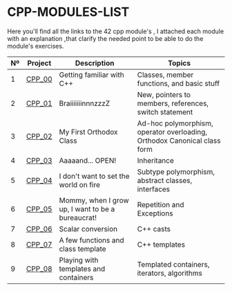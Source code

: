 # CPP-MODULES-LIST
Here you'll find all the links to the 42 cpp module's , I attached each module with an explanation ,that clarify the needed point to be able to do the module's exercises.

| Nº | Project | Description                               | Topics                                          |
|----|---------|-------------------------------------------|-------------------------------------------------|
| 1  | [CPP_00](link-to-CPP_00-repo) | Getting familiar with C++                 | Classes, member functions, and basic stuff      |
| 2  | [CPP_01](link-to-CPP_01-repo) | BraiiiiiiinnnzzzZ                         | New, pointers to members, references, switch statement |
| 3  | [CPP_02](link-to-CPP_02-repo) | My First Orthodox Class                    | Ad-hoc polymorphism, operator overloading, Orthodox Canonical class form |
| 4  | [CPP_03](link-to-CPP_03-repo) | Aaaaand... OPEN!                           | Inheritance                                    |
| 5  | [CPP_04](link-to-CPP_04-repo) | I don't want to set the world on fire      | Subtype polymorphism, abstract classes, interfaces |
| 6  | [CPP_05](https://github.com/Othmane-Farissi/CPP-05) | Mommy, when I grow up, I want to be a bureaucrat! | Repetition and Exceptions               |
| 7  | [CPP_06](https://github.com/Othmane-Farissi/CPP-06) | Scalar conversion                          | C++ casts                                      |
| 8  | [CPP_07](https://github.com/Othmane-Farissi/CPP-07) | A few functions and class template         | C++ templates                                  |
| 9  | [CPP_08]((https://github.com/Othmane-Farissi/CPP-08)) | Playing with templates and containers      | Templated containers, iterators, algorithms    |


